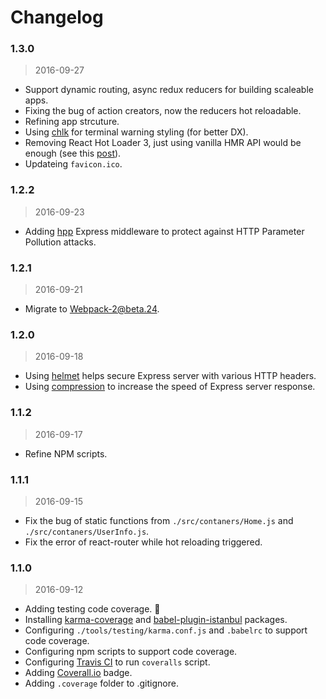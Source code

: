 # Changelog


### 1.3.0

> 2016-09-27

* Support dynamic routing, async redux reducers for building scaleable apps.
* Fixing the bug of action creators, now the reducers hot reloadable.
* Refining app strcuture.
* Using [chlk](https://github.com/chalk/chalk) for terminal warning styling (for better DX).
* Removing React Hot Loader 3, just using vanilla HMR API would be enough (see this [post](https://medium.com/@dan_abramov/hot-reloading-in-react-1140438583bf#.ac8a72hs2)).
* Updateing `favicon.ico`.


### 1.2.2

> 2016-09-23

* Adding [hpp](https://github.com/analog-nico/hpp) Express middleware to protect against HTTP Parameter Pollution attacks.


### 1.2.1

> 2016-09-21

* Migrate to [Webpack-2@beta.24](https://github.com/webpack/webpack/releases/tag/v2.1.0-beta.24).


### 1.2.0

> 2016-09-18

* Using [helmet](https://github.com/helmetjs/helmet) helps secure Express server with various HTTP headers.
* Using [compression](https://github.com/expressjs/compression) to increase the speed of Express server response.


### 1.1.2

> 2016-09-17

* Refine NPM scripts.


### 1.1.1

> 2016-09-15

* Fix the bug of static functions from `./src/contaners/Home.js` and `./src/contaners/UserInfo.js`.
* Fix the error of react-router while hot reloading triggered.


### 1.1.0

> 2016-09-12

* Adding testing code coverage. 🎉
* Installing [karma-coverage](https://github.com/karma-runner/karma-coverage) and [babel-plugin-istanbul](https://github.com/istanbuljs/babel-plugin-istanbul) packages.
* Configuring `./tools/testing/karma.conf.js` and `.babelrc` to support code coverage.
* Configuring npm scripts to support code coverage.
* Configuring [Travis CI](https://travis-ci.org/) to run `coveralls` script.
* Adding [Coverall.io](https://coveralls.io/) badge.
* Adding `.coverage` folder to .gitignore.
